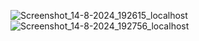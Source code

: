 ![Screenshot_14-8-2024_192615_localhost](https://github.com/user-attachments/assets/6506e916-f2ea-48b0-969a-c1f272cd070a)
![Screenshot_14-8-2024_192756_localhost](https://github.com/user-attachments/assets/66477f2d-4f2c-4504-9a75-4b28ac95b993)
